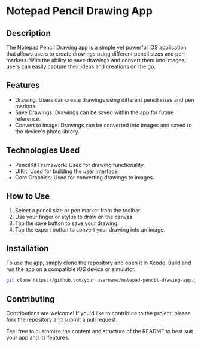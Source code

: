 # Notepad Pencil Drawing App

## Description
The Notepad Pencil Drawing app is a simple yet powerful iOS application that allows users to create drawings using different pencil sizes and pen markers. With the ability to save drawings and convert them into images, users can easily capture their ideas and creations on the go.

## Features
- Drawing: Users can create drawings using different pencil sizes and pen markers.
- Save Drawings: Drawings can be saved within the app for future reference.
- Convert to Image: Drawings can be converted into images and saved to the device's photo library.

## Technologies Used
- PencilKit Framework: Used for drawing functionality.
- UIKit: Used for building the user interface.
- Core Graphics: Used for converting drawings to images.

## How to Use
1. Select a pencil size or pen marker from the toolbar.
2. Use your finger or stylus to draw on the canvas.
3. Tap the save button to save your drawing.
4. Tap the export button to convert your drawing into an image.

## Installation
To use the app, simply clone the repository and open it in Xcode. Build and run the app on a compatible iOS device or simulator.

```bash
git clone https://github.com/your-username/notepad-pencil-drawing-app.git
```

## Contributing
Contributions are welcome! If you'd like to contribute to the project, please fork the repository and submit a pull request.



Feel free to customize the content and structure of the README to best suit your app and its features.
